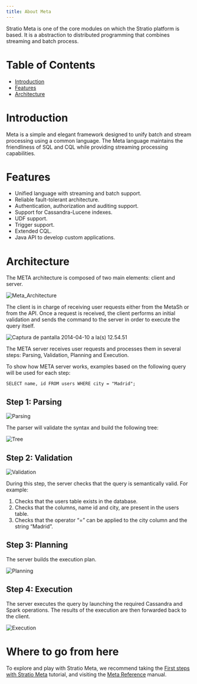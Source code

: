 ```yaml
---
title: About Meta
---
```


Stratio Meta is one of the core modules on which the Stratio platform is based. It is a abstraction to distributed programming that combines streaming and batch process.

Table of Contents
=================

-   [Introduction](#introduction)
-   [Features](#features)
-   [Architecture](#architecture)

**Introduction**
================

Meta is a simple and elegant framework designed to unify batch and stream processing using a common language. The Meta language maintains the friendliness of SQL and CQL while providing streaming processing capabilities.

**Features**
============

-   Unified language with streaming and batch support.
-   Reliable fault-tolerant architecture.
-   Authentication, authorization and auditing support.
-   Support for Cassandra-Lucene indexes.
-   UDF support.
-   Trigger support.
-   Extended CQL.
-   Java API to develop custom applications.

**Architecture**
================

The META architecture is composed of two main elements: client and server.

![Meta\_Architecture](http://www.openstratio.org/wp-content/uploads/2014/04/Captura-de-pantalla-2014-04-10-a-las-12.45.49.png)

The client is in charge of receiving user requests either from the MetaSh or from the API. Once a request is received, the client performs an initial validation and sends the command to the server in order to execute the query itself.

![Captura de pantalla 2014-04-10 a la(s) 12.54.51](http://www.openstratio.org/wp-content/uploads/2014/04/Captura-de-pantalla-2014-04-10-a-las-12.54.51.png)

The META server receives user requests and processes them in several steps: Parsing, Validation, Planning and Execution.

To show how META server works, examples based on the following query will be used for each step:

~~~~ {.prettyprint .lang-meta}
SELECT name, id FROM users WHERE city = "Madrid";
~~~~

Step 1: Parsing
---------------

![Parsing](http://www.openstratio.org/wp-content/uploads/2014/04/Captura-de-pantalla-2014-04-10-a-las-12.55.11.png)

The parser will validate the syntax and build the following tree:

![Tree](http://www.openstratio.org/wp-content/uploads/2014/04/Captura-de-pantalla-2014-04-10-a-las-11.15.10.png)

Step 2: Validation
------------------

![Validation](http://www.openstratio.org/wp-content/uploads/2014/04/Captura-de-pantalla-2014-04-10-a-las-12.55.19.png)

During this step, the server checks that the query is semantically valid. For example:

1.  Checks that the users table exists in the database.
2.  Checks that the columns, name id and city, are present in the users table.
3.  Checks that the operator “=” can be applied to the city column and the string “Madrid”.

Step 3: Planning
----------------

The server builds the execution plan.

![Planning](http://www.openstratio.org/wp-content/uploads/2014/04/Captura-de-pantalla-2014-04-10-a-las-12.55.29.png)

Step 4: Execution
-----------------

The server executes the query by launching the required Cassandra and Spark operations. The results of the execution are then forwarded back to the client.

![Execution](http://www.openstratio.org/wp-content/uploads/2014/04/Captura-de-pantalla-2014-04-10-a-las-12.55.46.png)

Where to go from here
=====================

To explore and play with Stratio Meta, we recommend taking the [First steps with Stratio Meta](first-steps-with-stratio-meta.html "First steps with Stratio Meta") tutorial, and visiting the [Meta Reference](meta-reference.html "Meta Reference") manual.
